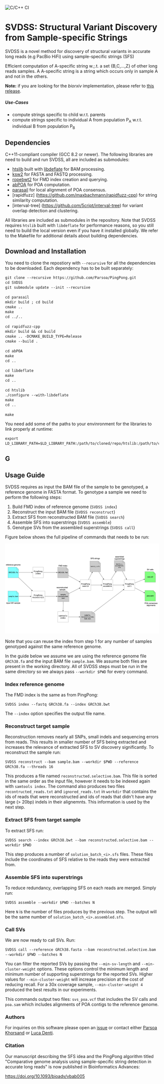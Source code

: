 ![C/C++ CI](https://github.com/Parsoa/PingPong/workflows/C/C++%20CI/badge.svg)

# SVDSS: Structural Variant Discovery from Sample-specific Strings

SVDSS is a novel method for discovery of structural variants in accurate long reads (e.g PacBio HiFi) using sample-specific strings (SFS)

Efficient computation of A-specific string w.;.t. a set {B,C,...,Z} of other long reads samples. A A-specific string is a string which occurs only in sample A and not in the others. 

**Note:** if you are looking for the _biorxiv_ implementation, please refer to [this release](https://github.com/Parsoa/PingPong/releases/tag/v1.0.0-pingpong).

##### Use-Cases

* compute strings specific to child w.r.t. parents
* compute strings specific to individual A from population P<sub>A</sub> w.r.t. individual B from population P<sub>B</sub>

## Dependencies

C++11-compliant compiler (GCC 8.2 or newer). The following libraries are need to build and run SVDSS, all are included as submodules:

* [htslib](https://github.com/samtools/htslib) built with [libdeflate](https://github.com/ebiggers/libdeflate) for BAM processing.
* [ksw2](https://github.com/lh3/ksw2) for FASTA and FASTQ processing.
* [ropebwt2](https://github.com/lh3/ropebwt2) for FMD index creation and querying.
* [abPOA](https://github.com/yangao07/abPOA) for POA computation.
* [parasail](https://github.com/jeffdaily/parasail) for local alignment of POA consensus.
* [rapidfuzz] (https://github.com/maxbachmann/rapidfuzz-cpp) for string similarity computation.
* [interval-tree] (https://github.com/5cript/interval-tree) for variant overlap detection and clustering.

All libraries are included as submodules in the repository. Note that SVDSS requires `htslib` built with `libdeflate` for performance reasons, so you still need to build the local version even if you have it installed globally. We refer to the Makefile for additional details about building dependencies.

## Download and Installation

You need to clone the repostiory with `--recursive` for all the dependencies to be downloaded. Each dependency has to be built separately:

```
git clone --recursive https://github.com/Parsoa/PingPong.git
cd SVDSS 
git submodule update --init --recursive

cd parasail
mkdir build ; cd build
cmake ..
make
cd ../..

cd rapidfuzz-cpp
mkdir build && cd build
cmake .. -DCMAKE_BUILD_TYPE=Release
cmake --build .

cd abPOA
make
cd ..

cd libdeflate
make
cd ..

cd htslib
./configure --with-libdeflate
make
cd ..

make
```

You need add some of the paths to your envinronment for the libraries to link properly at runtime:

```
export LD_LIBRARY_PATH=$LD_LIBRARY_PATH:/path/to/cloned/repo/htslib:/path/to/cloned/repo/parasail/build:/path/to/cloned/repo/libdeflate
```

## G

## Usage Guide

SVDSS requires as input the BAM file of the sample to be genotyped, a reference genome in FASTA format. To genotype a sample we need to perform the following steps:

1. Build FMD index of reference genome (`SVDSS index`)
2. Reconstruct the input BAM file (`SVDSS reconstruct`)
3. Extract SFS from reconstructed BAM file (`SVDSS search`)
4. Assemble SFS into superstrings (`SVDSS assemble`)
5. Genotype SVs from the assembled superstrings (`SVDSS call`)

Figure below shows the full pipeline of commands that needs to be run:

![SVDSS's pipeline](docs/Pipeline.png)

Note that you can reuse the index from step 1 for any number of samples genotyped against the same reference genome.

In the guide below we assume we are using the reference genome file `GRCh38.fa` and the input BAM file `sample.bam`. We assume both files are present in the working directory. All of SVDSS steps must be run in the same directory so we always pass `--workdir $PWD` for every command.

### Index reference genome

The FMD index is the same as from PingPong:

```
SVDSS index --fastq GRCh38.fa --index GRCh38.bwt
```

The `--index` option specifies the output file name.

### Reconstruct target sample

Reconstruction removes  nearly all SNPs, small indels and sequencing errors from reads. This results in smaller number of SFS being extracted and increases the relevance of extracted SFS to SV discovery significantly. To reconstruct the sample run: 

```
SVDSS reconstruct --bam sample.bam --workdir $PWD --reference GRCh38.fa --threads 16
```

This produces a file named `reconstructed.selective.bam`. This file is sorted in the same order as the input file, however it needs to be indexed again with `samtools index`. The command also produces two files `recontructed_reads.txt` and `ignored_reads.txt` in `workdir` that contains the ids of reads that were reconstructed and ids of reads that didn't have any large (> 20bp) indels in their alignemnts. This information is used by the next step.

### Extract SFS from target sample

To extract SFS run:

```
SVDSS search --index GRCh38.bwt --bam reconstructed.selective.bam --workdir $PWD
```

This step produces a number of `solution_batch_<i>.sfs` files. These files include the coordinates of SFS relative to the reads they were extracted from.

### Assemble SFS into superstrings

To reduce redundancy, overlapping SFS on each reads are merged. Simply run:

```
SVDSS assemble --workdir $PWD --batches N
```

Here `N` is the number of files produces by the previous step. The output will be the same number of `solution_batch_<i>.assembled.sfs`.

### Call SVs

We are now ready to call SVs. Run:

```
SVDSS call --reference GRCh38.fasta --bam reconstructed.selective.bam --workdir $PWD --batches N
```

You can filter the reported SVs by passing the `--min-sv-length` and `--min-cluster-weight` options. These options control the minimum length and minimum number of supporting superstrings for the reported SVs. Higher values for `--min-cluster-weight` will increase precision at the cost of reducing recall. For a 30x coverage sample, `--min-cluster-weight 4` produced the best results in our experiments.

This commands output two files: `svs_poa.vcf` that includes the SV calls and `poa.sam` which includes alignments of POA contigs to the reference genome.

### Authors
For inquiries on this software please open an [issue](https://github.com/Parsoa/SVDSS/issues) or contact either [Parsoa Khorsand](https://github.com/parsoa) or [Luca Denti](https://github.com/ldenti/).

### Citation

Our manuscript describing the SFS idea and the PingPong algorithm titled "Comparative genome analysis using sample-specific string detection in accurate long reads" is now published in Bioinformatics Advances:

https://doi.org/10.1093/bioadv/vbab005
